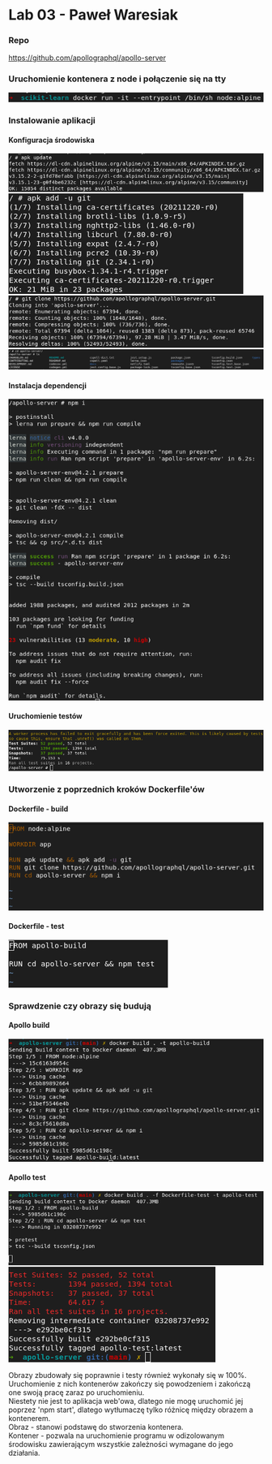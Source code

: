 # Lab 03 - Paweł Waresiak

### Repo

https://github.com/apollographql/apollo-server

### Uruchomienie kontenera z node i połączenie się na tty
![tty](./screenshots/tty.png)

### Instalowanie aplikacji
#### Konfiguracja środowiska
![apk_update](./screenshots/apk_update.png)
![apk_add_git](./screenshots/apk_add_git.png)
![git_clone](./screenshots/git_clone.png)
![cd_folder](./screenshots/cd_folder.png)

#### Instalacja dependencji
![npm_i](./screenshots/npm_i.png)

#### Uruchomienie testów
![finished_tests](./screenshots/finished_tests.png)

### Utworzenie z poprzednich kroków Dockerfile'ów

#### Dockerfile - build
![dockerfile_build](./screenshots/dockerfile_build.png)

#### Dockerfile - test
![dockerfile_test](./screenshots/dockerfile_test.png)

### Sprawdzenie czy obrazy się budują
#### Apollo build
![build_build](./screenshots/build_build.png)

#### Apollo test
![build_test_1](./screenshots/build_test_1.png)
![build_test_2](./screenshots/build_test_2.png)

Obrazy zbudowały się poprawnie i testy również wykonały się w 100%.  
Uruchomienie z nich kontenerów zakończy się powodzeniem i zakończą one swoją pracę zaraz po uruchomieniu.  
Niestety nie jest to aplikacja web'owa, dlatego nie mogę uruchomić jej poprzez 'npm start', dlatego wytłumaczę tylko różnicę między obrazem a kontenerem.  
Obraz - stanowi podstawę do stworzenia kontenera.  
Kontener - pozwala na uruchomienie programu w odizolowanym środowisku zawierającym wszystkie zależności wymagane do jego działania.  

